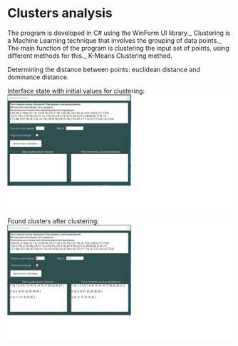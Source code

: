 # Clusters analysis

The program is developed in C# using the WinForm UI library._
Clustering is a Machine Learning technique that involves the grouping of data points._
The main function of the program is clustering  the input set of points, using different methods for this._
K-Means Clustering method.

Determining the distance between points: euclidean distance and dominance distance.

Interface state with initial values for clustering: 
![alt text](image/cluster_1.jpg) 


Found clusters after clustering:
![alt text](image/cluster_2.jpg) 
